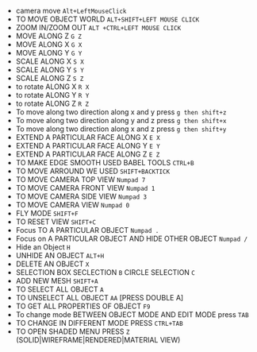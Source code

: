 - camera move `Alt+LeftMouseClick`
- TO MOVE OBJECT WORLD `ALT+SHIFT+LEFT MOUSE CLICK`
- ZOOM IN/ZOOM OUT `ALT +CTRL+LEFT MOUSE CLICK`
- MOVE ALONG Z `G Z`
- MOVE ALONG X `G X`
- MOVE ALONG Y `G Y`
- SCALE ALONG X `S X`
- SCALE ALONG Y `S Y`
- SCALE ALONG Z `S Z`
- to rotate ALONG X `R X`
- to rotate ALONG Y `R Y`
- to rotate ALONG Z `R Z`
- To move along two direction along x and y press `g then shift+z`
- To move along two direction along y and z press `g then shift+x`
- To move along two direction along x and z press `g then shift+y`
- EXTEND A PARTICULAR FACE ALONG X `E X`
- EXTEND A PARTICULAR FACE ALONG Y `E Y`
- EXTEND A PARTICULAR FACE ALONG Z `E Z`
- TO MAKE EDGE SMOOTH USED BABEL TOOLS `CTRL+B`
- TO MOVE ARROUND WE USED `SHIFT+BACKTICK`
- TO MOVE CAMERA TOP VIEW  `Numpad 7`
- TO MOVE CAMERA FRONT VIEW  `Numpad 1`
- TO MOVE CAMERA SIDE VIEW  `Numpad 3`
- TO MOVE CAMERA VIEW  `Numpad 0`
- FLY MODE `SHIFT+F`
- TO RESET VIEW `SHIFT+C`
- Focus TO A PARTICULAR OBJECT `Numpad .`
- Focus on A PARTICULAR OBJECT AND HIDE OTHER OBJECT `Numpad /`
- Hide an Object `H`
- UNHIDE AN OBJECT `ALT+H`
- DELETE AN OBJECT `X`
- SELECTION BOX SECLECTION `B` CIRCLE SELECTION `C`
- ADD NEW MESH `SHIFT+A`
- TO SELECT ALL  OBJECT `A`
- TO UNSELECT ALL OBJECT `AA` [PRESS DOUBLE A]
- TO GET ALL PROPERTIES OF OBJECT `F9`
- To change mode BETWEEN OBJECT MODE AND EDIT MODE press `TAB`
- TO CHANGE IN DIFFERENT MODE PRESS `CTRL+TAB`
- TO OPEN SHADED MENU PRESS `Z` (SOLID|WIREFRAME|RENDERED|MATERIAL VIEW)

